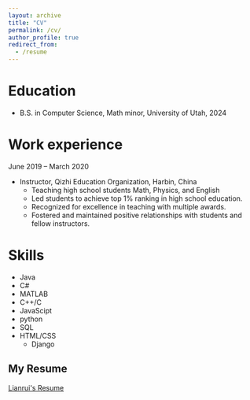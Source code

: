 ```yaml
---
layout: archive
title: "CV"
permalink: /cv/
author_profile: true
redirect_from:
  - /resume
---
```


<!-- {% include base_path %} -->

Education
======
* B.S. in Computer Science, Math minor, University of Utah, 2024

Work experience
======
June 2019 – March 2020
* Instructor, Qizhi Education Organization, Harbin, China
  * Teaching high school students Math, Physics, and English
  * Led students to achieve top 1% ranking in high school education.
  * Recognized for excellence in teaching with multiple awards.
  * Fostered and maintained positive relationships with students and fellow instructors.

  
Skills
======
* Java
* C#
* MATLAB
* C++/C
* JavaScipt
* python
* SQL
* HTML/CSS
  * Django

My Resume
------
[Lianrui's Resume](http://lianruibruce.github.io/files/Geng_resume_capstone.pdf)




<!-- Publications
======
  <ul>{% for post in site.publications %}
    {% include archive-single-cv.html %}
  {% endfor %}</ul>
  
Talks
======
  <ul>{% for post in site.talks %}
    {% include archive-single-talk-cv.html %}
  {% endfor %}</ul>
  
Teaching
======
  <ul>{% for post in site.teaching %}
    {% include archive-single-cv.html %}
  {% endfor %}</ul>
  
Service and leadership
======
* Currently signed in to 43 different slack teams -->
